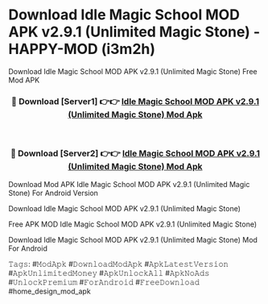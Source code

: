 # Download Idle Magic School MOD APK v2.9.1 (Unlimited Magic Stone) - HAPPY-MOD (i3m2h)
Download Idle Magic School MOD APK v2.9.1 (Unlimited Magic Stone) Free Mod APK

<div align="center">
<h3>🔴 Download [Server1] 👉👉 <a href="https://apkcomod.com?title=Idle_Magic_School_MOD_APK_v2.9.1_(Unlimited_Magic_Stone)">Idle Magic School MOD APK v2.9.1 (Unlimited Magic Stone) Mod Apk</a></h3><br>

<h3>🔴 Download [Server2] 👉👉 <a href="https://apkcomod.com?title=Idle_Magic_School_MOD_APK_v2.9.1_(Unlimited_Magic_Stone)">Idle Magic School MOD APK v2.9.1 (Unlimited Magic Stone) Mod Apk</a></h3>
</div>


Download Mod APK Idle Magic School MOD APK v2.9.1 (Unlimited Magic Stone) For Android Version

Download Idle Magic School MOD APK v2.9.1 (Unlimited Magic Stone) 

Free APK MOD Idle Magic School MOD APK v2.9.1 (Unlimited Magic Stone) 

Download Idle Magic School MOD APK v2.9.1 (Unlimited Magic Stone) Mod For Android

𝚃𝚊𝚐𝚜: #𝙼𝚘𝚍𝙰𝚙𝚔 #𝙳𝚘𝚠𝚗𝚕𝚘𝚊𝚍𝙼𝚘𝚍𝙰𝚙𝚔 #𝙰𝚙𝚔𝙻𝚊𝚝𝚎𝚜𝚝𝚅𝚎𝚛𝚜𝚒𝚘𝚗 #𝙰𝚙𝚔𝚄𝚗𝚕𝚒𝚖𝚒𝚝𝚎𝚍𝙼𝚘𝚗𝚎𝚢 #𝙰𝚙𝚔𝚄𝚗𝚕𝚘𝚌𝚔𝙰𝚕𝚕 #𝙰𝚙𝚔𝙽𝚘𝙰𝚍𝚜 #𝚄𝚗𝚕𝚘𝚌𝚔𝙿𝚛𝚎𝚖𝚒𝚞𝚖 #𝙵𝚘𝚛𝙰𝚗𝚍𝚛𝚘𝚒𝚍 #𝙵𝚛𝚎𝚎𝙳𝚘𝚠𝚗𝚕𝚘𝚊𝚍 #home_design_mod_apk